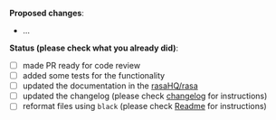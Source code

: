**Proposed changes**:
- ...

**Status (please check what you already did)**:
- [ ] made PR ready for code review
- [ ] added some tests for the functionality
- [ ] updated the documentation in the [rasaHQ/rasa](https://github.com/rasaHQ/rasa)
- [ ] updated the changelog (please check [changelog](https://github.com/RasaHQ/rasa-sdk/tree/main/changelog) for instructions)
- [ ] reformat files using `black` (please check [Readme](https://github.com/RasaHQ/rasa-sdk#code-style) for instructions)
